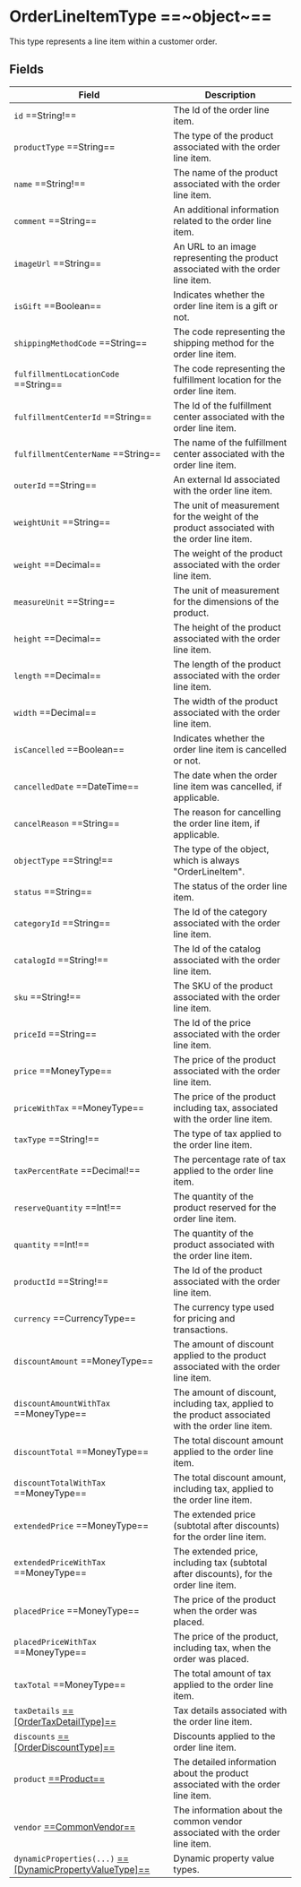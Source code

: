 # OrderLineItemType ==~object~==

This type represents a line item within a customer order.

## Fields

| Field                                                                                                             | Description                                                                                     |
|-------------------------------------------------------------------------------------------------------------------|-------------------------------------------------------------------------------------------------|
| `id`  ==String!==                                                                                                 | The Id of the order line item.                                                                |
| `productType`  ==String==                                                                                         | The type of the product associated with the order line item.                                     |
| `name`  ==String!==                                                                                               | The name of the product associated with the order line item.                            |
| `comment`  ==String==                                                                                             | An additional information related to the order line item.                                     |
| `imageUrl`  ==String==                                                                                            | An URL to an image representing the product associated with the order line item.       |
| `isGift`  ==Boolean==                                                                                             | Indicates whether the order line item is a gift or not.                               |
| `shippingMethodCode`  ==String==                                                                                  | The code representing the shipping method for the order line item.                              |
| `fulfillmentLocationCode`  ==String==                                                                             | The code representing the fulfillment location for the order line item.                         |
| `fulfillmentCenterId`  ==String==                                                                                 | The Id of the fulfillment center associated with the order line item.            |
| `fulfillmentCenterName`  ==String==                                                                               | The name of the fulfillment center associated with the order line item.                         |
| `outerId`  ==String==                                                                                             | An external Id associated with the order line item.                             |
| `weightUnit`  ==String==                                                                                          | The unit of measurement for the weight of the product associated with the order line item.      |
| `weight`  ==Decimal==                                                                                             | The weight of the product associated with the order line item.                                   |
| `measureUnit`  ==String==                                                                                         | The unit of measurement for the dimensions of the product.              |
| `height`  ==Decimal==                                                                                             | The height of the product associated with the order line item.                                   |
| `length`  ==Decimal==                                                                                             | The length of the product associated with the order line item.                                   |
| `width`  ==Decimal==                                                                                              | The width of the product associated with the order line item.                                    |
| `isCancelled`  ==Boolean==                                                                                        | Indicates whether the order line item is cancelled or not.                            |
| `cancelledDate`  ==DateTime==                                                                                     | The date when the order line item was cancelled, if applicable.                                  |
| `cancelReason`  ==String==                                                                                        | The reason for cancelling the order line item, if applicable.                                    |
| `objectType`  ==String!==                                                                                         | The type of the object, which is always "OrderLineItem".                                         |
| `status`  ==String==                                                                                              | The status of the order line item.                                                               |
| `categoryId`  ==String==                                                                                          | The Id of the category associated with the order line item.                      |
| `catalogId`  ==String!==                                                                                          | The Id of the catalog associated with the order line item.                       |
| `sku`  ==String!==                                                                                                | The SKU of the product associated with the order line item.                |
| `priceId`  ==String==                                                                                             | The Id of the price associated with the order line item.                         |
| `price`  ==MoneyType==                                                                                            | The price of the product associated with the order line item.                                    |
| `priceWithTax`  ==MoneyType==                                                                                     | The price of the product including tax, associated with the order line item.                   |
| `taxType`  ==String!==                                                                                            | The type of tax applied to the order line item.                                                  |
| `taxPercentRate`  ==Decimal!==                                                                                    | The percentage rate of tax applied to the order line item.                                      |
| `reserveQuantity`  ==Int!==                                                                                       | The quantity of the product reserved for the order line item.                                   |
| `quantity`  ==Int!==                                                                                              | The quantity of the product associated with the order line item.                                |
| `productId`  ==String!==                                                                                          | The Id of the product associated with the order line item.                      |
| `currency`  ==CurrencyType==                                                                                      | The currency type used for pricing and transactions.                                            |
| `discountAmount`  ==MoneyType==                                                                                   | The amount of discount applied to the product associated with the order line item.             |
| `discountAmountWithTax`  ==MoneyType==                                                                           | The amount of discount, including tax, applied to the product associated with the order line item.|
| `discountTotal`  ==MoneyType==                                                                                    | The total discount amount applied to the order line item.                                       |
| `discountTotalWithTax`  ==MoneyType==                                                                             | The total discount amount, including tax, applied to the order line item.                      |
| `extendedPrice`  ==MoneyType==                                                                                    | The extended price (subtotal after discounts) for the order line item.                         |
| `extendedPriceWithTax`  ==MoneyType==                                                                             | The extended price, including tax (subtotal after discounts), for the order line item.         |
| `placedPrice`  ==MoneyType==                                                                                      | The price of the product when the order was placed.                                              |
| `placedPriceWithTax`  ==MoneyType==                                                                               | The price of the product, including tax, when the order was placed.                            |
| `taxTotal`  ==MoneyType==                                                                                         | The total amount of tax applied to the order line item.                              |
| `taxDetails` [ ==[OrderTaxDetailType]== ](order-tax-detail-type.md)                                               | Tax details associated with the order line item.                                   |
| `discounts` [ ==[OrderDiscountType]== ](order-discount-type.md)                                                   | Discounts applied to the order line item.                                           |
| `product` [ ==Product== ](../../Catalog/objects/ProductType.md)                                                   | The detailed information about the product associated with the order line item.                |
| `vendor` [ ==CommonVendor== ](../../Catalog/objects/CommonVendor/Commonvendor.md)                                 | The information about the common vendor associated with the order line item.                   |
| `dynamicProperties(...)` [ ==[DynamicPropertyValueType]== ](../../Cart/objects/dynamic-property-value-type.md)    | Dynamic property value types. |